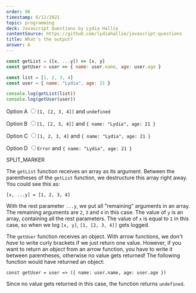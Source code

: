 ```yaml
---
order: 96
timestamp: 6/12/2021
topic: programming
deck: Javascript Questions by Lydia Hallie
contentSource: https://github.com/lydiahallie/javascript-questions
title: What's the output?
answer: A
---
```


  

```javascript
const getList = ([x, ...y]) => [x, y]
const getUser = user => { name: user.name, age: user.age }

const list = [1, 2, 3, 4]
const user = { name: "Lydia", age: 21 }

console.log(getList(list))
console.log(getUser(user))
```


<label for="option-A">Option A</label>
<input type="radio" name="answer-option" id="option-A" value="A">`[1, [2, 3, 4]]` and `undefined`</input>
    

<label for="option-B">Option B</label>
<input type="radio" name="answer-option" id="option-B" value="B">`[1, [2, 3, 4]]` and `{ name: "Lydia", age: 21 }`</input>
    

<label for="option-C">Option C</label>
<input type="radio" name="answer-option" id="option-C" value="C">`[1, 2, 3, 4]` and `{ name: "Lydia", age: 21 }`</input>
    

<label for="option-D">Option D</label>
<input type="radio" name="answer-option" id="option-D" value="D">`Error` and `{ name: "Lydia", age: 21 }`</input>
    




SPLIT_MARKER

The `getList` function receives an array as its argument. Between the parentheses of the `getList` function, we destructure this array right away. You could see this as:

`[x, ...y] = [1, 2, 3, 4]`

With the rest parameter `...y`, we put all "remaining" arguments in an array. The remaining arguments are `2`, `3` and `4` in this case. The value of `y` is an array, containing all the rest parameters. The value of `x` is equal to `1` in this case, so when we log `[x, y]`, `[1, [2, 3, 4]]` gets logged.

The `getUser` function receives an object. With arrow functions, we don't _have_ to write curly brackets if we just return one value. However, if you want to return an _object_ from an arrow function, you have to write it between parentheses, otherwise no value gets returned! The following function would have returned an object:

`const getUser = user => ({ name: user.name, age: user.age })`

Since no value gets returned in this case, the function returns `undefined`.




